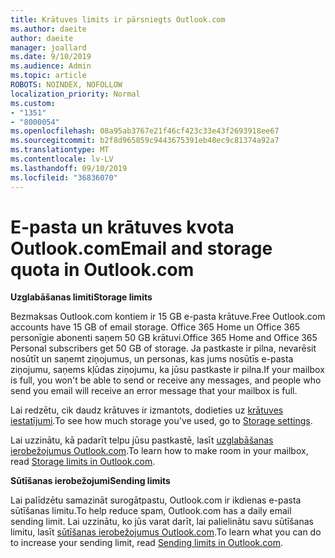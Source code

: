```yaml
---
title: Krātuves limits ir pārsniegts Outlook.com
ms.author: daeite
author: daeite
manager: joallard
ms.date: 9/10/2019
ms.audience: Admin
ms.topic: article
ROBOTS: NOINDEX, NOFOLLOW
localization_priority: Normal
ms.custom:
- "1351"
- "8000054"
ms.openlocfilehash: 08a95ab3767e21f46cf423c33e43f2693918ee67
ms.sourcegitcommit: b2f8d965859c9443675391eb48ec9c81374a92a7
ms.translationtype: MT
ms.contentlocale: lv-LV
ms.lasthandoff: 09/10/2019
ms.locfileid: "36836070"
---
```

# <a name="email-and-storage-quota-in-outlookcom"></a><span data-ttu-id="343dc-102">E-pasta un krātuves kvota Outlook.com</span><span class="sxs-lookup"><span data-stu-id="343dc-102">Email and storage quota in Outlook.com</span></span>

<span data-ttu-id="343dc-103">**Uzglabāšanas limiti**</span><span class="sxs-lookup"><span data-stu-id="343dc-103">**Storage limits**</span></span>

<span data-ttu-id="343dc-104">Bezmaksas Outlook.com kontiem ir 15 GB e-pasta krātuve.</span><span class="sxs-lookup"><span data-stu-id="343dc-104">Free Outlook.com accounts have 15 GB of email storage.</span></span> <span data-ttu-id="343dc-105">Office 365 Home un Office 365 personīgie abonenti saņem 50 GB krātuvi.</span><span class="sxs-lookup"><span data-stu-id="343dc-105">Office 365 Home and Office 365 Personal subscribers get 50 GB of storage.</span></span> <span data-ttu-id="343dc-106">Ja pastkaste ir pilna, nevarēsit nosūtīt un saņemt ziņojumus, un personas, kas jums nosūtīs e-pasta ziņojumu, saņems kļūdas ziņojumu, ka jūsu pastkaste ir pilna.</span><span class="sxs-lookup"><span data-stu-id="343dc-106">If your mailbox is full, you won't be able to send or receive any messages, and people who send you email will receive an error message that your mailbox is full.</span></span>

<span data-ttu-id="343dc-107">Lai redzētu, cik daudz krātuves ir izmantots, dodieties uz [krātuves iestatījumi](https://outlook.live.com/mail/options/general/storage).</span><span class="sxs-lookup"><span data-stu-id="343dc-107">To see how much storage you've used, go to [Storage settings](https://outlook.live.com/mail/options/general/storage).</span></span>

<span data-ttu-id="343dc-108">Lai uzzinātu, kā padarīt telpu jūsu pastkastē, lasīt [uzglabāšanas ierobežojumus Outlook.com](https://support.office.com/article/7ac99134-69e5-4619-ac0b-2d313bba5e9e).</span><span class="sxs-lookup"><span data-stu-id="343dc-108">To learn how to make room in your mailbox, read [Storage limits in Outlook.com](https://support.office.com/article/7ac99134-69e5-4619-ac0b-2d313bba5e9e).</span></span>

<span data-ttu-id="343dc-109">**Sūtīšanas ierobežojumi**</span><span class="sxs-lookup"><span data-stu-id="343dc-109">**Sending limits**</span></span>

<span data-ttu-id="343dc-110">Lai palīdzētu samazināt surogātpastu, Outlook.com ir ikdienas e-pasta sūtīšanas limitu.</span><span class="sxs-lookup"><span data-stu-id="343dc-110">To help reduce spam, Outlook.com has a daily email sending limit.</span></span> <span data-ttu-id="343dc-111">Lai uzzinātu, ko jūs varat darīt, lai palielinātu savu sūtīšanas limitu, lasīt [sūtīšanas ierobežojumus Outlook.com](https://support.office.com/article/279ee200-594c-40f0-9ec8-bb6af7735c2e).</span><span class="sxs-lookup"><span data-stu-id="343dc-111">To learn what you can do to increase your sending limit, read [Sending limits in Outlook.com](https://support.office.com/article/279ee200-594c-40f0-9ec8-bb6af7735c2e).</span></span>
